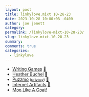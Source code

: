 ```yaml
---
layout: post
title: linkylove.mixt 10-28-23
date: 2023-10-28 10:00:03 -0400
author: joe jenett
category: 
permalink: /linkylove-mixt-10-28-23/
slug: linkylove-mixt-10-28-23
summary: 
comments: true
categories:
  - linkylove
---
```

<ul class="linkylove">
	<li><a title="Writing Games – The blog dedicated to text-based gaming" href="https://writing-games.com/">Writing Games</a> <a href="https://pinboard.in/u:tdjones">📌</a></li>
	<li><a title="Heather Buchel" href="https://heather-buchel.com/">Heather Buchel</a> <a href="https://pinboard.in/u:angusf">📌</a></li>
	<li><a title="Puzzmo - the (new) place for thoughtful puzzles" href="https://launch.puzzmo.com/">Puzzmo</a> <small>(<a href="https://www.puzzmo.com/public-policy-page">privacy</a>)</small> <a href="https://pinboard.in/u:angusf">📌</a></li>
	<li><a title="Internet Artifacts" href="https://neal.fun/internet-artifacts/">Internet Artifacts</a> <a href="https://pinboard.in/u:bloux">📌</a></li>
	<li><a title="Moo" href="https://mooeena.site/">Moo Like A Goat!</a></li>
</ul>
<a href="https://brid.gy/publish/mastodon"></a>